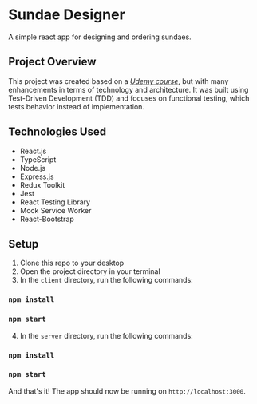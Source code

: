 # Sundae Designer

A simple react app for designing and ordering sundaes.

## Project Overview

This project was created based on a [_Udemy course_](https://www.udemy.com/course/react-testing-library/), but with many enhancements in terms of technology and architecture. It was built using Test-Driven Development (TDD) and focuses on functional testing, which tests behavior instead of implementation.

## Technologies Used
- React.js
- TypeScript
- Node.js
- Express.js
- Redux Toolkit
- Jest
- React Testing Library
- Mock Service Worker
- React-Bootstrap

## Setup
1. Clone this repo to your desktop
2. Open the project directory in your terminal
3. In the `client` directory, run the following commands:
### `npm install`
### `npm start`
4. In the `server` directory, run the following commands:
### `npm install`
### `npm start`

And that's it! The app should now be running on `http://localhost:3000`.

